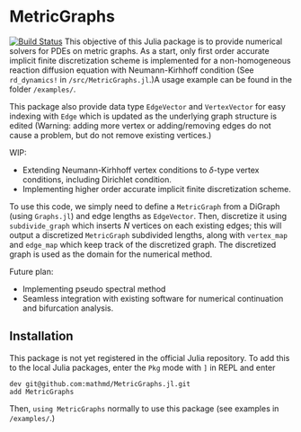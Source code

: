 # MetricGraphs

[![Build Status](https://github.com/mathmd/MetricGraphs.jl/actions/workflows/CI.yml/badge.svg?branch=main)](https://github.com/mathmd/MetricGraphs.jl/actions/workflows/CI.yml?query=branch%3Amain)
This objective of this Julia package is to provide numerical solvers for PDEs on metric graphs.
As a start, only first order accurate implicit finite discretization scheme is implemented for a non-homogeneous reaction diffusion equation with Neumann-Kirhhoff condition (See `rd_dynamics!` in `/src/MetricGraphs.jl`.)A usage example can be found in the folder `/examples/`.

This package also provide data type `EdgeVector` and `VertexVector` for easy indexing with `Edge` which is updated as the underlying graph structure is edited (Warning: adding more vertex or adding/removing edges do not cause a problem, but do not remove existing vertices.) 

WIP:

- Extending Neumann-Kirhhoff vertex conditions to $\delta$-type vertex conditions, including Dirichlet condition.
- Implementing higher order accurate implicit finite discretization scheme.

To use this code, we simply need to define a `MetricGraph` from a DiGraph (using `Graphs.jl`) and edge lengths as `EdgeVector`. 
Then, discretize it using `subdivide_graph` which inserts $N$ vertices on each existing edges; this will output a discretized `MetricGraph` subdivided lengths, along with `vertex_map` and `edge_map` which keep track of the discretized graph.
The discretized graph is used as the domain for the numerical method.

Future plan:

- Implementing pseudo spectral method
- Seamless integration with existing software for numerical continuation and bifurcation analysis.

## Installation

This package is not yet registered in the official Julia repository.
To add this to the local Julia packages, enter the `Pkg` mode with `]` in REPL and enter
```
dev git@github.com:mathmd/MetricGraphs.jl.git
add MetricGraphs
```
Then, `using MetricGraphs` normally to use this package (see examples in `/examples/`.)

